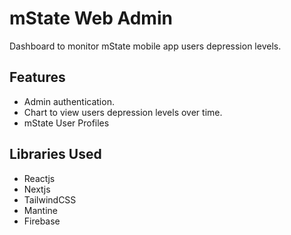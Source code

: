 # mState Web Admin

Dashboard to monitor mState mobile app users depression levels.

## Features

- Admin authentication.
- Chart to view users depression levels over time.
- mState User Profiles

## Libraries Used

- Reactjs
- Nextjs
- TailwindCSS
- Mantine
- Firebase

